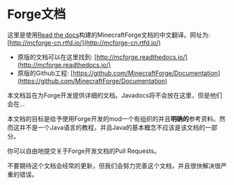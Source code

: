 Forge文档
=========

这里是使用[Read the docs](https://readthedocs.org/)构建的MinecraftForge文档的中文翻译。网址为: [http://mcforge-cn.rtfd.io/](http://mcforge-cn.rtfd.io/)

- 原版的文档可以在这里找到: [http://mcforge.readthedocs.io/](http://mcforge.readthedocs.io/)
- 原版的Github工程: [https://github.com/MinecraftForge/Documentation](https://github.com/MinecraftForge/Documentation)

本文档旨在为Forge开发提供详细的文档。Javadocs将不会放在这里，但是他们会在...

本文档的目标是给予使用Forge开发的mod一个有组织的并且**明确的**参考资料。然而这并不是一个Java语言的教程，并且Java的基本概念不应该是该文档的一部分。

你可以自由地提交关于Forge开发文档的Pull Requests。

不要期待这个文档会经常的更新，但我们会努力完善这个文档，并且很快解决很严重的错误。